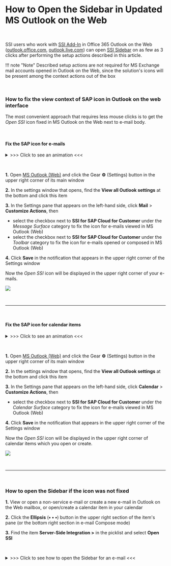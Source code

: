 # How to Open the Sidebar in Updated MS Outlook on the Web

&nbsp;

SSI users who work with [SSI Add-In](../Introduction/) in Office 365 Outlook on the Web ([outlook.office.com](https://outlook.office.com), [outlook.live.com](https://outlook.live.com)) can open [SSI Sidebar](../Introduction/) on as few as 3 clicks after performing the setup actions described in this article.  

!!! note "Note"
    Described setup actions are not required for MS Exchange mail accounts opened in Outlook on the Web, since the solution's icons will be present among the context actions out of the box

&nbsp;

### How to fix the view context of SAP icon in Outlook on the web interface

The most convenient approach that requires less mouse clicks is to get the *Open SSI* icon fixed in MS Outlook on the Web next to e-mail body.


&nbsp;


#### Fix the SAP icon for e-mails

<details><summary>>>> Click to see an animation <<<</summary>
<p>
    <img src="..\..\assets\images\Icons-Fix\fix-icon.gif">
</p>
</details>

&nbsp;

**1\.** Open [MS Outlook (Web)](https://outlook.office365.com/mail/) and click the Gear **⚙** (Settings) button in the upper right corner of its main window

**2\.** In the settings window that opens, find the **View all Outlook settings** at the bottom and click this item

**3\.** In the Settings pane that appears on the left-hand side, click **Mail** > **Customize Actions**, then

* select the checkbox next to **SSI for SAP Cloud for Customer** under the *Message Surface* category to fix the icon for e-mails viewed in MS Outlook (Web)   
* select the checkbox next to **SSI for SAP Cloud for Customer** under the *Toolbar* category to fix the icon for e-mails opened or composed in MS Outlook (Web)  

**4\.** Click **Save** in the notification that appears in the upper right corner of the Settings window

Now the *Open SSI* icon will be displayed in the upper right corner of your e-mails.

![](../assets/images/Icons-Fix/icon.png)

&nbsp;

* * *

&nbsp;

#### Fix the SAP icon for calendar items

<details><summary>>>> Click to see an animation <<<</summary>
<p>
    <img src="..\..\assets\images\Icons-Fix\fix-icon-calendar.gif">
</p>
</details>

&nbsp;

**1\.** Open [MS Outlook (Web)](https://outlook.office365.com/mail/) and click the Gear **⚙** (Settings) button in the upper right corner of its main window

**2\.** In the settings window that opens, find the **View all Outlook settings** at the bottom and click this item

**3\.** In the Settings pane that appears on the left-hand side, click **Calendar** > **Customize Actions**, then

* select the checkbox next to **SSI for SAP Cloud for Customer** under the *Calendar Surface* category to fix the icon for e-mails viewed in MS Outlook (Web)  

**4\.** Click **Save** in the notification that appears in the upper right corner of the Settings window

Now the *Open SSI* icon will be displayed in the upper right corner of calendar items which you open or create.

![](../assets/images/Icons-Fix/icon-calendar.png)

&nbsp;

* * *

&nbsp;

### How to open the Sidebar if the icon was not fixed



**1\.** View or open a non-service e-mail or create a new e-mail in Outlook on the Web mailbox, or open/create a calendar item in your calendar

**2\.** Click the **Ellipsis** (**• • •**) button in the upper right section of the item's pane (or the bottom right section in e-mail Compose mode)

**3\.** Find the item **Server-Side Integration >** in the picklist and select **Open SSI**

&nbsp;

<details><summary>>>> Click to see how to open the Sidebar for an e-mail <<<</summary>
<p>
<b>Read mode</b>
    <img src="..\..\assets\images\Icons-Fix\open-email.gif">
<br>
<br>
<b>Compose mode</b>
    <img src="..\..\assets\images\Icons-Fix\open-email-compose.gif">
</p>
</details>

<br>
<br>

<!--no image
<details><summary>>>> Click to see how to open the Sidebar for a calendar item <<<</summary>
<p>
    <img src="..\..\assets\images\Icons-Fix\open-calendar-item.gif">
</p>
</details>
-->

&nbsp;

